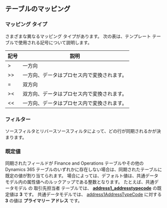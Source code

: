 ## <a name="mapping-tables"></a>テーブルのマッピング

### <a name="mapping-types"></a>マッピング タイプ

さまざまな異なるマッピング タイプがあります。 次の表は、テンプレート テーブルで使用される記号について説明します。

| 記号 | 説明 |
|--------|-------------|
| >  | 一方向 |
| >> | 一方向、データはプロセス内で変換されます。 |
| =  | 双方向 |
| >< | 双方向、データはプロセス内で変換されます。 |
| << | 一方向、データはプロセス内で変換されます。 |

### <a name="filters"></a>フィルター

ソースフィルタとリバースソースフィルタによって、どの行が同期されるかが決まります。

### <a name="default-values"></a>既定値

同期されたフィールドが Finance and Operations テーブルやその他の Dynamics 365 テーブルのいずれかに存在しない場合は、同期されたテーブルに既定の値が割り当てられます。 場合によっては、デフォルト値は、共通データモデル内の属性値へのルックアップである整数となります。 たとえば、共通データモデル の 取引先担当者 テーブルでは、 [**address1_addresstypecode**](../data-entities/dual-write/customer-mapping.md#customers-v3-to-contacts) の既定値は **3** です。 共通データモデルでは、 [address1AddressTypeCode](https://docs.microsoft.com/common-data-model/schema/core/applicationcommon/foundationcommon/contact#address1AddressTypeCode) に対する **3** の値は **プライマリー アドレス** です。 
